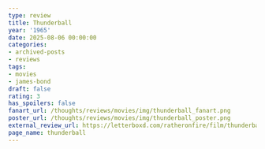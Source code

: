 ```yaml
---
type: review
title: Thunderball
year: '1965'
date: 2025-08-06 00:00:00
categories:
- archived-posts
- reviews
tags:
- movies
- james-bond
draft: false
rating: 3
has_spoilers: false
fanart_url: /thoughts/reviews/movies/img/thunderball_fanart.png
poster_url: /thoughts/reviews/movies/img/thunderball_poster.png
external_review_url: https://letterboxd.com/ratheronfire/film/thunderball/
page_name: thunderball
---
```


